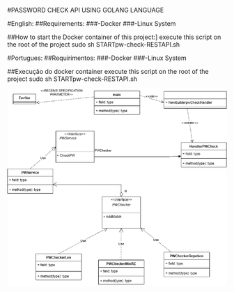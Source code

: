#PASSWORD CHECK API USING GOLANG LANGUAGE

#English:
##Requirements:
###-Docker
###-Linux System

##How to start the Docker container of this project:]
execute this script on the root of the project
sudo sh STARTpw-check-RESTAPI.sh




#Portugues:
##Requirimentos:
###-Docker
###-Linux System

##Execução do docker container
execute this script on the root of the project
sudo sh STARTpw-check-RESTAPI.sh

![UML class Diagram](/readme-assets/UMCLASSDIAGRAM.png)